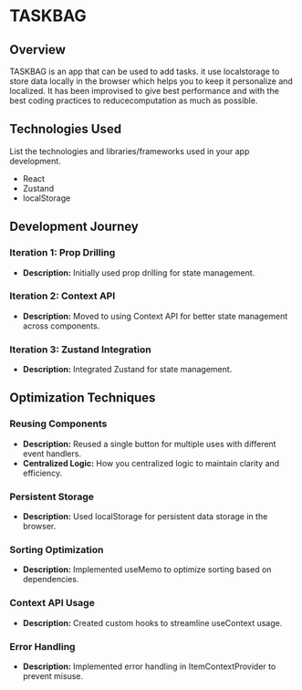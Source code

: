 # TASKBAG

## Overview

TASKBAG is an app that can be used to add tasks. it use localstorage to store data locally in the browser which helps you to keep it personalize and localized. It has been improvised to give best performance and with the best coding practices to reducecomputation as much as possible.

## Technologies Used

List the technologies and libraries/frameworks used in your app development.

- React
- Zustand
- localStorage

## Development Journey

### Iteration 1: Prop Drilling

- **Description:** Initially used prop drilling for state management.

### Iteration 2: Context API

- **Description:** Moved to using Context API for better state management across components.

### Iteration 3: Zustand Integration

- **Description:** Integrated Zustand for state management.

## Optimization Techniques

### Reusing Components

- **Description:** Reused a single button for multiple uses with different event handlers.
- **Centralized Logic:** How you centralized logic to maintain clarity and efficiency.

### Persistent Storage

- **Description:** Used localStorage for persistent data storage in the browser.

### Sorting Optimization

- **Description:** Implemented useMemo to optimize sorting based on dependencies.

### Context API Usage

- **Description:** Created custom hooks to streamline useContext usage.

### Error Handling

- **Description:** Implemented error handling in ItemContextProvider to prevent misuse.
